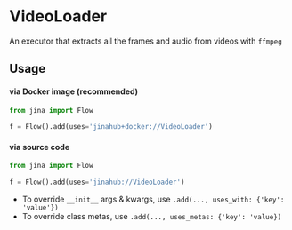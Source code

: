 # VideoLoader
An executor that extracts all the frames and audio from videos with `ffmpeg`

## Usage

#### via Docker image (recommended)

```python
from jina import Flow
	
f = Flow().add(uses='jinahub+docker://VideoLoader')
```

#### via source code

```python
from jina import Flow
	
f = Flow().add(uses='jinahub://VideoLoader')
```

- To override `__init__` args & kwargs, use `.add(..., uses_with: {'key': 'value'})`
- To override class metas, use `.add(..., uses_metas: {'key': 'value})`
